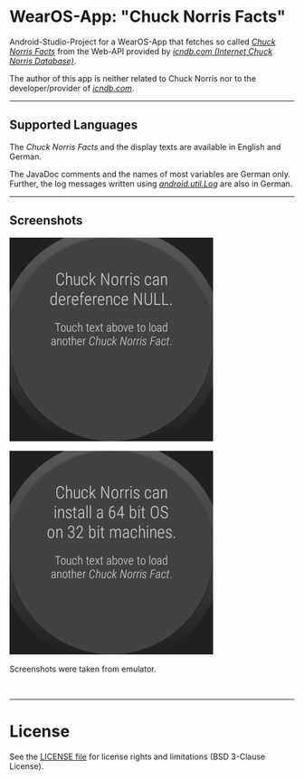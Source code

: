 # WearOS-App: "Chuck Norris Facts"

Android-Studio-Project for a WearOS-App that fetches so called [*Chuck Norris Facts*](https://en.wikipedia.org/wiki/Chuck_Norris_facts) from the Web-API provided by
[*icndb.com (Internet Chuck Norris Database)*](http://www.icndb.com/api/).


The author of this app is neither related to Chuck Norris nor to the developer/provider of [*icndb.com*](http://www.icndb.com).

----
## Supported Languages

The *Chuck Norris Facts* and the display texts are available in English and German.

The JavaDoc comments and the names of most variables are German only. Further, the log messages
written using [*android.util.Log*](https://developer.android.com/reference/android/util/Log) are also in German.


----
## Screenshots

![Screenshot 1](screenshot_1.png)

![Screenshot 2](screenshot_2.png)

Screenshots were taken from emulator.

<br>

----
# License

See the [LICENSE file](LICENSE.md) for license rights and limitations (BSD 3-Clause License).